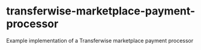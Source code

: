 # transferwise-marketplace-payment-processor
Example implementation of a Transferwise marketplace payment processor
